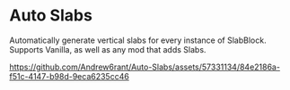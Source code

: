 # Auto Slabs
 Automatically generate vertical slabs for every instance of SlabBlock. Supports Vanilla, as well as any mod that adds Slabs.

https://github.com/Andrew6rant/Auto-Slabs/assets/57331134/84e2186a-f51c-4147-b98d-9eca6235cc46
